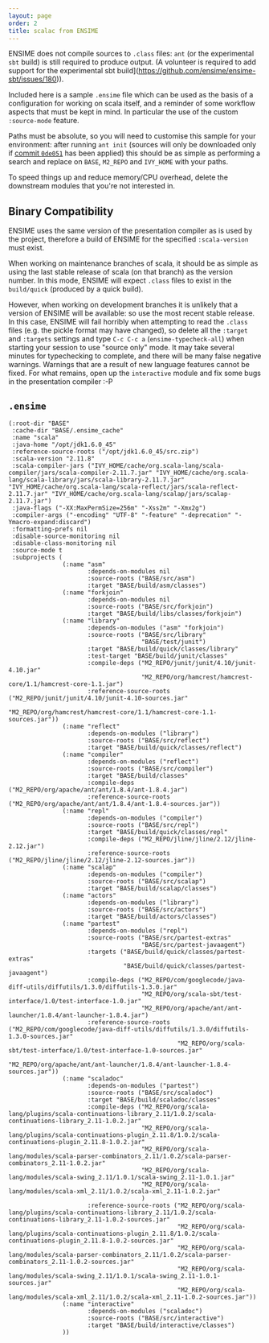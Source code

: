 ```yaml
---
layout: page
order: 2
title: scalac from ENSIME
---
```


ENSIME does not compile sources to `.class` files: `ant` (or the experimental `sbt` build) is still required to produce output. (A volunteer is required to add support for the experimental sbt build](https://github.com/ensime/ensime-sbt/issues/180)).

Included here is a sample `.ensime` file which can be used as the basis of a configuration for working on scala itself, and a reminder of some workflow aspects that must be kept in mind. In particular the use of the custom `:source-mode` feature.

Paths must be absolute, so you will need to customise this sample for your environment: after running `ant init` (sources will only be downloaded only if [commit `0de051`](https://github.com/typelevel/scala/commit/0de051d825111ee090be5314fc80da32e17ad6a4) has been applied) this should be as simple as performing a search and replace on `BASE`, `M2_REPO` and `IVY_HOME` with your paths.

To speed things up and reduce memory/CPU overhead, delete the downstream modules that you're not interested in.

## Binary Compatibility

ENSIME uses the same version of the presentation compiler as is used by the project, therefore a build of ENSIME for the specified `:scala-version` must exist.

When working on maintenance branches of scala, it should be as simple as using the last stable release of scala (on that branch) as the version number. In this mode, ENSIME will expect `.class` files to exist in the `build/quick` (produced by a quick build).

However, when working on development branches it is unlikely that a version of ENSIME will be available: so use the most recent stable release. In this case, ENSIME will fail horribly when attempting to read the `.class` files (e.g. the pickle format may have changed), so delete all the `:target` and `:targets` settings and type `C-c C-c a` (`ensime-typecheck-all`) when starting your session to use "source only" mode. It may take several minutes for typechecking to complete, and there will be many false negative warnings. Warnings that are a result of new language features cannot be fixed. For what remains, open up the `interactive` module and fix some bugs in the presentation compiler :-P

## `.ensime`

```elisp
(:root-dir "BASE"
 :cache-dir "BASE/.ensime_cache"
 :name "scala"
 :java-home "/opt/jdk1.6.0_45"
 :reference-source-roots ("/opt/jdk1.6.0_45/src.zip")
 :scala-version "2.11.8"
 :scala-compiler-jars ("IVY_HOME/cache/org.scala-lang/scala-compiler/jars/scala-compiler-2.11.7.jar" "IVY_HOME/cache/org.scala-lang/scala-library/jars/scala-library-2.11.7.jar" "IVY_HOME/cache/org.scala-lang/scala-reflect/jars/scala-reflect-2.11.7.jar" "IVY_HOME/cache/org.scala-lang/scalap/jars/scalap-2.11.7.jar")
 :java-flags ("-XX:MaxPermSize=256m" "-Xss2m" "-Xmx2g")
 :compiler-args ("-encoding" "UTF-8" "-feature" "-deprecation" "-Ymacro-expand:discard")
 :formatting-prefs nil
 :disable-source-monitoring nil
 :disable-class-monitoring nil
 :source-mode t
 :subprojects (
               (:name "asm"
                      :depends-on-modules nil
                      :source-roots ("BASE/src/asm")
                      :target "BASE/build/asm/classes")
               (:name "forkjoin"
                      :depends-on-modules nil
                      :source-roots ("BASE/src/forkjoin")
                      :target "BASE/build/libs/classes/forkjoin")
               (:name "library"
                      :depends-on-modules ("asm" "forkjoin")
                      :source-roots ("BASE/src/library"
                                     "BASE/test/junit")
                      :target "BASE/build/quick/classes/library"
                      :test-target "BASE/build/junit/classes"
                      :compile-deps ("M2_REPO/junit/junit/4.10/junit-4.10.jar"
                                     "M2_REPO/org/hamcrest/hamcrest-core/1.1/hamcrest-core-1.1.jar")
                      :reference-source-roots ("M2_REPO/junit/junit/4.10/junit-4.10-sources.jar"
                                               "M2_REPO/org/hamcrest/hamcrest-core/1.1/hamcrest-core-1.1-sources.jar"))
               (:name "reflect"
                      :depends-on-modules ("library")
                      :source-roots ("BASE/src/reflect")
                      :target "BASE/build/quick/classes/reflect")
               (:name "compiler"
                      :depends-on-modules ("reflect")
                      :source-roots ("BASE/src/compiler")
                      :target "BASE/build/classes"
                      :compile-deps ("M2_REPO/org/apache/ant/ant/1.8.4/ant-1.8.4.jar")
                      :reference-source-roots ("M2_REPO/org/apache/ant/ant/1.8.4/ant-1.8.4-sources.jar"))
               (:name "repl"
                      :depends-on-modules ("compiler")
                      :source-roots ("BASE/src/repl")
                      :target "BASE/build/quick/classes/repl"
                      :compile-deps ("M2_REPO/jline/jline/2.12/jline-2.12.jar")
                      :reference-source-roots ("M2_REPO/jline/jline/2.12/jline-2.12-sources.jar"))
               (:name "scalap"
                      :depends-on-modules ("compiler")
                      :source-roots ("BASE/src/scalap")
                      :target "BASE/build/scalap/classes")
               (:name "actors"
                      :depends-on-modules ("library")
                      :source-roots ("BASE/src/actors")
                      :target "BASE/build/actors/classes")
               (:name "partest"
                      :depends-on-modules ("repl")
                      :source-roots ("BASE/src/partest-extras"
                                     "BASE/src/partest-javaagent")
                      :targets ("BASE/build/quick/classes/partest-extras"
                                "BASE/build/quick/classes/partest-javaagent")
                      :compile-deps ("M2_REPO/com/googlecode/java-diff-utils/diffutils/1.3.0/diffutils-1.3.0.jar"
                                     "M2_REPO/org/scala-sbt/test-interface/1.0/test-interface-1.0.jar"
                                     "M2_REPO/org/apache/ant/ant-launcher/1.8.4/ant-launcher-1.8.4.jar")
                      :reference-source-roots ("M2_REPO/com/googlecode/java-diff-utils/diffutils/1.3.0/diffutils-1.3.0-sources.jar"
                                               "M2_REPO/org/scala-sbt/test-interface/1.0/test-interface-1.0-sources.jar"
                                               "M2_REPO/org/apache/ant/ant-launcher/1.8.4/ant-launcher-1.8.4-sources.jar"))
               (:name "scaladoc"
                      :depends-on-modules ("partest")
                      :source-roots ("BASE/src/scaladoc")
                      :target "BASE/build/scaladoc/classes"
                      :compile-deps ("M2_REPO/org/scala-lang/plugins/scala-continuations-library_2.11/1.0.2/scala-continuations-library_2.11-1.0.2.jar"
                                     "M2_REPO/org/scala-lang/plugins/scala-continuations-plugin_2.11.8/1.0.2/scala-continuations-plugin_2.11.8-1.0.2.jar"
                                     "M2_REPO/org/scala-lang/modules/scala-parser-combinators_2.11/1.0.2/scala-parser-combinators_2.11-1.0.2.jar"
                                     "M2_REPO/org/scala-lang/modules/scala-swing_2.11/1.0.1/scala-swing_2.11-1.0.1.jar"
                                     "M2_REPO/org/scala-lang/modules/scala-xml_2.11/1.0.2/scala-xml_2.11-1.0.2.jar"
                                     )
                      :reference-source-roots ("M2_REPO/org/scala-lang/plugins/scala-continuations-library_2.11/1.0.2/scala-continuations-library_2.11-1.0.2-sources.jar"
                                               "M2_REPO/org/scala-lang/plugins/scala-continuations-plugin_2.11.8/1.0.2/scala-continuations-plugin_2.11.8-1.0.2-sources.jar"
                                               "M2_REPO/org/scala-lang/modules/scala-parser-combinators_2.11/1.0.2/scala-parser-combinators_2.11-1.0.2-sources.jar"
                                               "M2_REPO/org/scala-lang/modules/scala-swing_2.11/1.0.1/scala-swing_2.11-1.0.1-sources.jar"
                                               "M2_REPO/org/scala-lang/modules/scala-xml_2.11/1.0.2/scala-xml_2.11-1.0.2-sources.jar"))
               (:name "interactive"
                      :depends-on-modules ("scaladoc")
                      :source-roots ("BASE/src/interactive")
                      :target "BASE/build/interactive/classes")
               ))
```
